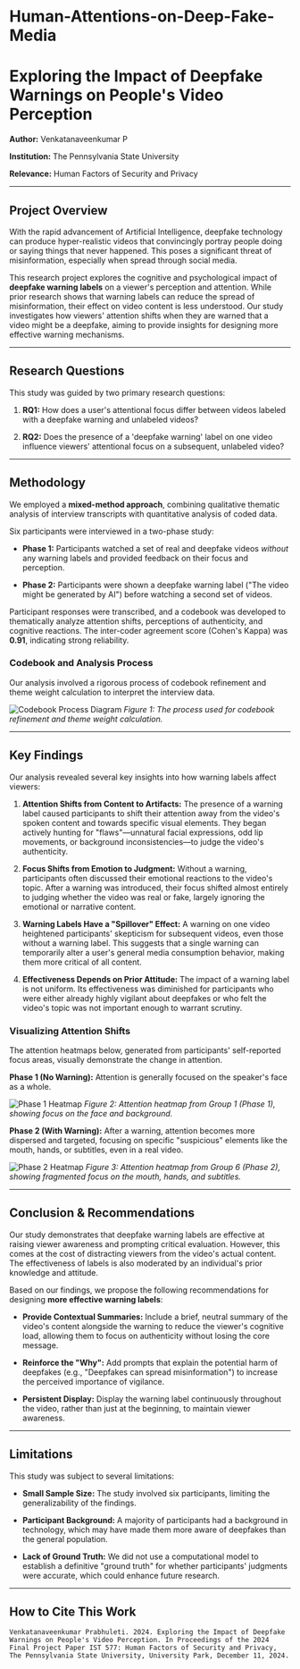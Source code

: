 # Human-Attentions-on-Deep-Fake-Media
# Exploring the Impact of Deepfake Warnings on People's Video Perception

**Author:** Venkatanaveenkumar P

**Institution:** The Pennsylvania State University

**Relevance:** Human Factors of Security and Privacy

---

## Project Overview

With the rapid advancement of Artificial Intelligence, deepfake technology can produce hyper-realistic videos that convincingly portray people doing or saying things that never happened. This poses a significant threat of misinformation, especially when spread through social media.

This research project explores the cognitive and psychological impact of **deepfake warning labels** on a viewer's perception and attention. While prior research shows that warning labels can reduce the spread of misinformation, their effect on video content is less understood. Our study investigates how viewers' attention shifts when they are warned that a video might be a deepfake, aiming to provide insights for designing more effective warning mechanisms.

---

## Research Questions

This study was guided by two primary research questions:

1.  **RQ1:** How does a user's attentional focus differ between videos labeled with a deepfake warning and unlabeled videos?

2.  **RQ2:** Does the presence of a 'deepfake warning' label on one video influence viewers' attentional focus on a subsequent, unlabeled video?

---

## Methodology

We employed a **mixed-method approach**, combining qualitative thematic analysis of interview transcripts with quantitative analysis of coded data.

Six participants were interviewed in a two-phase study:

* **Phase 1:** Participants watched a set of real and deepfake videos *without* any warning labels and provided feedback on their focus and perception.

* **Phase 2:** Participants were shown a deepfake warning label ("The video might be generated by AI") before watching a second set of videos.

Participant responses were transcribed, and a codebook was developed to thematically analyze attention shifts, perceptions of authenticity, and cognitive reactions. The inter-coder agreement score (Cohen's Kappa) was **0.91**, indicating strong reliability.

### Codebook and Analysis Process

Our analysis involved a rigorous process of codebook refinement and theme weight calculation to interpret the interview data.

![Codebook Process Diagram](https://raw.githubusercontent.com/your-username/your-repo-name/main/images/figure1_codebook_process.png)
*Figure 1: The process used for codebook refinement and theme weight calculation.*

---

## Key Findings

Our analysis revealed several key insights into how warning labels affect viewers:

1.  **Attention Shifts from Content to Artifacts:** The presence of a warning label caused participants to shift their attention away from the video's spoken content and towards specific visual elements. They began actively hunting for "flaws"—unnatural facial expressions, odd lip movements, or background inconsistencies—to judge the video's authenticity.

2.  **Focus Shifts from Emotion to Judgment:** Without a warning, participants often discussed their emotional reactions to the video's topic. After a warning was introduced, their focus shifted almost entirely to judging whether the video was real or fake, largely ignoring the emotional or narrative content.

3.  **Warning Labels Have a "Spillover" Effect:** A warning on one video heightened participants' skepticism for subsequent videos, even those without a warning label. This suggests that a single warning can temporarily alter a user's general media consumption behavior, making them more critical of all content.

4.  **Effectiveness Depends on Prior Attitude:** The impact of a warning label is not uniform. Its effectiveness was diminished for participants who were either already highly vigilant about deepfakes or who felt the video's topic was not important enough to warrant scrutiny.

### Visualizing Attention Shifts

The attention heatmaps below, generated from participants' self-reported focus areas, visually demonstrate the change in attention.

**Phase 1 (No Warning):** Attention is generally focused on the speaker's face as a whole.

![Phase 1 Heatmap](https://raw.githubusercontent.com/your-username/your-repo-name/main/images/figure6_phase1_heatmap.png)
*Figure 2: Attention heatmap from Group 1 (Phase 1), showing focus on the face and background.*

**Phase 2 (With Warning):** After a warning, attention becomes more dispersed and targeted, focusing on specific "suspicious" elements like the mouth, hands, or subtitles, even in a real video.

![Phase 2 Heatmap](https://raw.githubusercontent.com/your-username/your-repo-name/main/images/figure11_phase2_heatmap.png)
*Figure 3: Attention heatmap from Group 6 (Phase 2), showing fragmented focus on the mouth, hands, and subtitles.*

---

## Conclusion & Recommendations

Our study demonstrates that deepfake warning labels are effective at raising viewer awareness and prompting critical evaluation. However, this comes at the cost of distracting viewers from the video's actual content. The effectiveness of labels is also moderated by an individual's prior knowledge and attitude.

Based on our findings, we propose the following recommendations for designing **more effective warning labels**:

* **Provide Contextual Summaries:** Include a brief, neutral summary of the video's content alongside the warning to reduce the viewer's cognitive load, allowing them to focus on authenticity without losing the core message.

* **Reinforce the "Why":** Add prompts that explain the potential harm of deepfakes (e.g., "Deepfakes can spread misinformation") to increase the perceived importance of vigilance.

* **Persistent Display:** Display the warning label continuously throughout the video, rather than just at the beginning, to maintain viewer awareness.

---

## Limitations

This study was subject to several limitations:

* **Small Sample Size:** The study involved six participants, limiting the generalizability of the findings.

* **Participant Background:** A majority of participants had a background in technology, which may have made them more aware of deepfakes than the general population.

* **Lack of Ground Truth:** We did not use a computational model to establish a definitive "ground truth" for whether participants' judgments were accurate, which could enhance future research.

---

## How to Cite This Work

```
Venkatanaveenkumar Prabhuleti. 2024. Exploring the Impact of Deepfake Warnings on People's Video Perception. In Proceedings of the 2024 Final Project Paper IST 577: Human Factors of Security and Privacy, The Pennsylvania State University, University Park, December 11, 2024.
